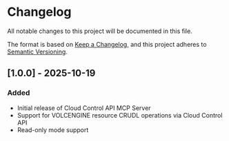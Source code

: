 # Changelog

All notable changes to this project will be documented in this file.

The format is based on [Keep a Changelog](https://keepachangelog.com/en/1.0.0/),
and this project adheres to [Semantic Versioning](https://semver.org/spec/v2.0.0.html).


## [1.0.0] - 2025-10-19

### Added

- Initial release of Cloud Control API MCP Server
- Support for VOLCENGINE resource CRUDL operations via Cloud Control API
- Read-only mode support
